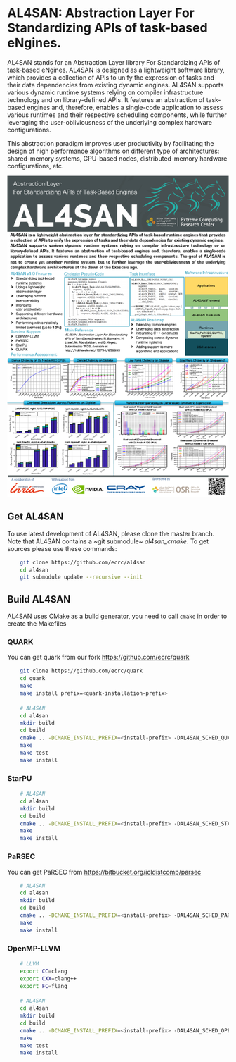 # AL4SAN:  Abstraction Layer For Standardizing APIs of task-based eNgines.
AL4SAN stands for an Abstraction Layer library For Standardizing APIs of task-based eNgines. 
AL4SAN is designed as a lightweight software library, which provides a collection of APIs to unify the expression of tasks and their data dependencies from existing dynamic engines. AL4SAN supports various dynamic runtime systems relying on compiler infrastructure technology and on library-defined APIs. It features an abstraction of task-based engines and, therefore, enables a single-code application to assess various runtimes and their respective scheduling components, while further leveraging the user-obliviousness of the underlying complex hardware configurations. 

This abstraction paradigm improves user productivity by facilitating the design of high performance algorithms on different type of architectures:
shared-memory systems, GPU-based nodes, distributed-memory hardware configurations, etc.

![Handout](doc/al4san-handout_final.png)

## Get AL4SAN

  To use latest development of AL4SAN, please clone the master
  branch. Note that AL4SAN contains a ~git submodule~ *al4san_cmake*.
  To get sources please use these commands:

```sh
    git clone https://github.com/ecrc/al4san
    cd al4san
    git submodule update --recursive --init
```

## Build AL4SAN

  AL4SAN uses CMake as a build generator, you need to call `cmake` in order to create the Makefiles

### QUARK
   You can get quark from our fork https://github.com/ecrc/quark

```sh
    git clone https://github.com/ecrc/quark
    cd quark
    make
    make install prefix=<quark-installation-prefix>

    # AL4SAN
    cd al4san
    mkdir build
    cd build
    cmake .. -DCMAKE_INSTALL_PREFIX=<install-prefix> -DAL4SAN_SCHED_QUARK=ON -DQUARK_INCDIR=<quark-install-prefix>/include -DQUARK_LIBDIR=<quark-install-prefix>/lib -DAL4SAN_ENABLE_EXAMPLE=ON
    make
    make test
    make install
```

### StarPU
```sh
    # AL4SAN
    cd al4san
    mkdir build
    cd build
    cmake .. -DCMAKE_INSTALL_PREFIX=<install-prefix> -DAL4SAN_SCHED_STARPU=ON -DAL4SAN_ENABLE_CUDA=OFF -DAL4SAN_USE_CUDA=OFF
    make
    make install
```

### PaRSEC
  You can get PaRSEC from https://bitbucket.org/icldistcomp/parsec
```sh
    # AL4SAN
    cd al4san
    mkdir build
    cd build
    cmake .. -DCMAKE_INSTALL_PREFIX=<install-prefix> -DAL4SAN_SCHED_PARSEC=ON -DAL4SAN_USE_MPI=ON
    make
    make install
```

### OpenMP-LLVM
```sh
    # LLVM
    export CC=clang
    export CXX=clang++
    export FC=flang

    # AL4SAN
    cd al4san
    mkdir build
    cd build
    cmake .. -DCMAKE_INSTALL_PREFIX=<install-prefix> -DAL4SAN_SCHED_OPENMP=ON -DAL4SAN_ENABLE_EXAMPLE=ON
    make
    make test
    make install
```
